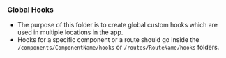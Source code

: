 ### Global Hooks
* The purpose of this folder is to create global custom hooks which are used in multiple  locations in the app.
* Hooks for a specific component or a route should go inside the `/components/ComponentName/hooks` or `/routes/RouteName/hooks` folders.